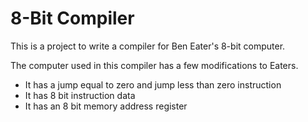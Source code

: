 8-Bit Compiler
===

This is a project to write a compiler for Ben Eater's 8-bit computer.

The computer used in this compiler has a few modifications to Eaters.

- It has a jump equal to zero and jump less than zero instruction
- It has 8 bit instruction data
- It has an 8 bit memory address register
